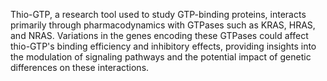 Thio-GTP, a research tool used to study GTP-binding proteins, interacts primarily through pharmacodynamics with GTPases such as KRAS, HRAS, and NRAS. Variations in the genes encoding these GTPases could affect thio-GTP's binding efficiency and inhibitory effects, providing insights into the modulation of signaling pathways and the potential impact of genetic differences on these interactions.